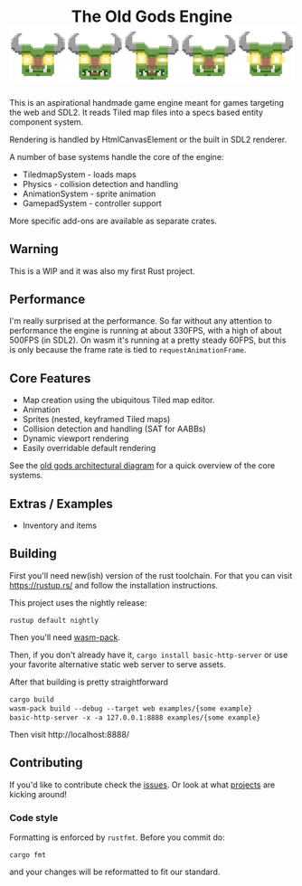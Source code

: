 <div align="center">
  <h1>
    The Old Gods Engine
    <img src="old_gods/manual/src/img/logo.png" />
  </h1>
</div>

This is an aspirational handmade game engine meant for games targeting the web and SDL2.
It reads Tiled map files into a specs based entity component system.

Rendering is handled by HtmlCanvasElement or the built in SDL2 renderer.

A number of base systems handle the core of the engine:
* TiledmapSystem - loads maps
* Physics - collision detection and handling
* AnimationSystem - sprite animation
* GamepadSystem - controller support

More specific add-ons are available as separate crates.

## Warning
This is a WIP and it was also my first Rust project. 

## Performance
I'm really surprised at the performance. So far without any attention to
performance the engine is running at about 330FPS, with a high of about 500FPS
(in SDL2). On wasm it's running at a pretty steady 60FPS, but this is only 
because the frame rate is tied to `requestAnimationFrame`.

## Core Features

* Map creation using the ubiquitous Tiled map editor.
* Animation
* Sprites (nested, keyframed Tiled maps)
* Collision detection and handling (SAT for AABBs)
* Dynamic viewport rendering
* Easily overridable default rendering

See the [old gods architectural diagram](old_gods/architecture.md) for a quick
overview of the core systems.

## Extras / Examples
* Inventory and items

## Building
First you'll need new(ish) version of the rust toolchain. For that you can visit
https://rustup.rs/ and follow the installation instructions.

This project uses the nightly release:

```
rustup default nightly
```

Then you'll need [wasm-pack](https://rustwasm.github.io/wasm-pack/installer/).

Then, if you don't already have it, `cargo install basic-http-server` or use your
favorite alternative static web server to serve assets.

After that building is pretty straightforward

```
cargo build
wasm-pack build --debug --target web examples/{some example}
basic-http-server -x -a 127.0.0.1:8888 examples/{some example}
```

Then visit http://localhost:8888/

## Contributing

If you'd like to contribute check the [issues][issues]. Or look at what
[projects][projects] are kicking around!

### Code style

Formatting is enforced by `rustfmt`. Before you commit do:

```
cargo fmt
```

and your changes will be reformatted to fit our standard.

[issues]: https://github.com/schell/old-gods/issues
[projects]: https://github.com/schell/old-gods/projects

